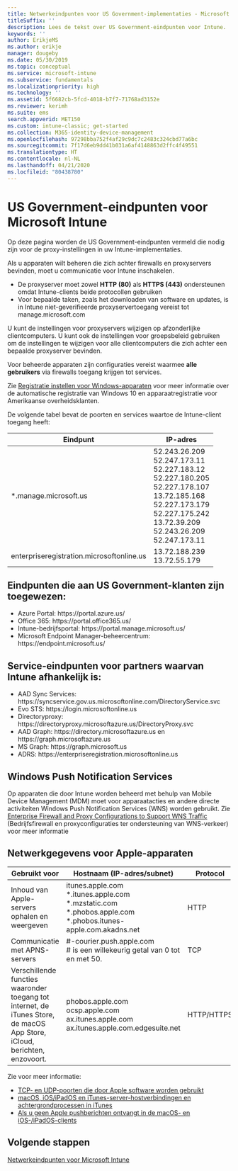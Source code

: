 ```yaml
---
title: Netwerkeindpunten voor US Government-implementaties - Microsoft Intune
titleSuffix: ''
description: Lees de tekst over US Government-eindpunten voor Intune.
keywords: ''
author: ErikjeMS
ms.author: erikje
manager: dougeby
ms.date: 05/30/2019
ms.topic: conceptual
ms.service: microsoft-intune
ms.subservice: fundamentals
ms.localizationpriority: high
ms.technology: ''
ms.assetid: 5f6682cb-5fcd-4018-b7f7-71768ad3152e
ms.reviewer: kerimh
ms.suite: ems
search.appverid: MET150
ms.custom: intune-classic; get-started
ms.collection: M365-identity-device-management
ms.openlocfilehash: 97298bba752f4af29c9dc7c2483c324cbd77a6bc
ms.sourcegitcommit: 7f17d6eb9dd41b031a6af4148863d2ffc4f49551
ms.translationtype: HT
ms.contentlocale: nl-NL
ms.lasthandoff: 04/21/2020
ms.locfileid: "80438780"
---
```

# <a name="us-government-endpoints-for-microsoft-intune"></a>US Government-eindpunten voor Microsoft Intune

Op deze pagina worden de US Government-eindpunten vermeld die nodig zijn voor de proxy-instellingen in uw Intune-implementaties.

Als u apparaten wilt beheren die zich achter firewalls en proxyservers bevinden, moet u communicatie voor Intune inschakelen.

- De proxyserver moet zowel **HTTP (80)** als **HTTPS (443)** ondersteunen omdat Intune-clients beide protocollen gebruiken
- Voor bepaalde taken, zoals het downloaden van software en updates, is in Intune niet-geverifieerde proxyservertoegang vereist tot manage.microsoft.com

U kunt de instellingen voor proxyservers wijzigen op afzonderlijke clientcomputers. U kunt ook de instellingen voor groepsbeleid gebruiken om de instellingen te wijzigen voor alle clientcomputers die zich achter een bepaalde proxyserver bevinden.

Voor beheerde apparaten zijn configuraties vereist waarmee **alle gebruikers** via firewalls toegang krijgen tot services.

Zie [Registratie instellen voor Windows-apparaten](../enrollment/windows-enroll.md#windows-10-auto-enrollment-and-device-registration) voor meer informatie over de automatische registratie van Windows 10 en apparaatregistratie voor Amerikaanse overheidsklanten.

De volgende tabel bevat de poorten en services waartoe de Intune-client toegang heeft:

|**Eindpunt**|**IP-adres**|
|---------------------|-----------|
|*.manage.microsoft.us | 52.243.26.209 <br> 52.247.173.11 <br> 52.227.183.12 <br>52.227.180.205 <br> 52.227.178.107 <br> 13.72.185.168 <br> 52.227.173.179 <br> 52.227.175.242 <br> 13.72.39.209 <br> 52.243.26.209 <br> 52.247.173.11 |
| enterpriseregistration.microsoftonline.us | 13.72.188.239 <br> 13.72.55.179 |

## <a name="us-government-customer-designated-endpoints"></a>Eindpunten die aan US Government-klanten zijn toegewezen:
- Azure Portal: https:\//portal.azure.us/ 
- Office 365: https:\//portal.office365.us/ 
- Intune-bedrijfsportal: https:\//portal.manage.microsoft.us/ 
- Microsoft Endpoint Manager-beheercentrum: https:\//endpoint.microsoft.us/

## <a name="partner-service-endpoints-that-intune-depends-on"></a>Service-eindpunten voor partners waarvan Intune afhankelijk is:
- AAD Sync Services: https:\//syncservice.gov.us.microsoftonline.com/DirectoryService.svc
- Evo STS: https:\//login.microsoftonline.us
- Directoryproxy: https:\//directoryproxy.microsoftazure.us/DirectoryProxy.svc
- AAD Graph: https:\//directory.microsoftazure.us en https:\//graph.microsoftazure.us
- MS Graph: https:\//graph.microsoft.us
- ADRS: https:\//enterpriseregistration.microsoftonline.us

## <a name="windows-push-notification-services"></a>Windows Push Notification Services
Op apparaten die door Intune worden beheerd met behulp van Mobile Device Management (MDM) moet voor apparaatacties en andere directe activiteiten Windows Push Notification Services (WNS) worden gebruikt. Zie [Enterprise Firewall and Proxy Configurations to Support WNS Traffic](https://docs.microsoft.com/windows/uwp/design/shell/tiles-and-notifications/firewall-allowlist-config) (Bedrijfsfirewall en proxyconfiguraties ter ondersteuning van WNS-verkeer) voor meer informatie

## <a name="apple-device-network-information"></a>Netwerkgegevens voor Apple-apparaten

|**Gebruikt voor**|**Hostnaam (IP-adres/subnet)**|**Protocol**|**Poort**|
|------------|-----------|------------|-----------|
|Inhoud van Apple-servers ophalen en weergeven|itunes.apple.com<br>\*.itunes.apple.com<br>\*.mzstatic.com<br>\*.phobos.apple.com<br>\*.phobos.itunes-apple.com.akadns.net|HTTP|80|
|Communicatie met APNS-servers|#-courier.push.apple.com<br># is een willekeurig getal van 0 tot en met 50.|TCP|5223 en 443|
|Verschillende functies waaronder toegang tot internet, de iTunes Store, de macOS App Store, iCloud, berichten, enzovoort.|phobos.apple.com<br>ocsp.apple.com<br>ax.itunes.apple.com<br>ax.itunes.apple.com.edgesuite.net|HTTP/HTTPS|80 of 443|

Zie voor meer informatie:

- [TCP- en UDP-poorten die door Apple software worden gebruikt](https://support.apple.com/HT202944)
- [macOS, iOS/iPadOS en iTunes-server-hostverbindingen en achtergrondprocessen in iTunes](https://support.apple.com/HT201999)
- [Als u geen Apple pushberichten ontvangt in de macOS- en iOS-/iPadOS-clients](https://support.apple.com/HT203609)

## <a name="next-steps"></a>Volgende stappen
[Netwerkeindpunten voor Microsoft Intune](intune-endpoints.md)

